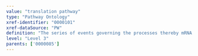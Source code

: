 ```yaml
---
value: "translation pathway"
type: "Pathway Ontology"
xref-identifier: "0000101"
xref-dataSource: "PW"
definition: "The series of events governing the processes thereby mRNA is translated into a polypeptide chain. Post-translational modifications often accompany the formation of the final, mature protein. Translation involves initiation, elongation and termination steps and is dependent upon the availability of aminoacyl-tRNA and mature ribosomes."
level: "Level 3"
parents: ['0000085']
---
```

